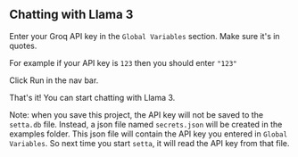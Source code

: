 ## Chatting with Llama 3

Enter your Groq API key in the `Global Variables` section. Make sure it's in quotes. 

For example if your API key is `123` then you should enter `"123"`

Click Run in the nav bar. 

That's it! You can start chatting with Llama 3.

Note: when you save this project, the API key will not be saved to the `setta.db` file. Instead, a json file named `secrets.json` will be created in the examples folder. This json file will contain the API key you entered in `Global Variables`. So next time you start `setta`, it will read the API key from that file.
